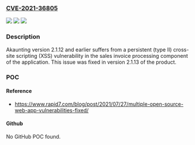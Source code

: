 ### [CVE-2021-36805](https://cve.mitre.org/cgi-bin/cvename.cgi?name=CVE-2021-36805)
![](https://img.shields.io/static/v1?label=Product&message=Akaunting&color=blue)
![](https://img.shields.io/static/v1?label=Version&message=2.1.12%3C%3D%202.1.12%20&color=brighgreen)
![](https://img.shields.io/static/v1?label=Vulnerability&message=CWE-79%20Cross-site%20Scripting%20(XSS)&color=brighgreen)

### Description

Akaunting version 2.1.12 and earlier suffers from a persistent (type II) cross-site scripting (XSS) vulnerability in the sales invoice processing component of the application. This issue was fixed in version 2.1.13 of the product.

### POC

#### Reference
- https://www.rapid7.com/blog/post/2021/07/27/multiple-open-source-web-app-vulnerabilities-fixed/

#### Github
No GitHub POC found.

